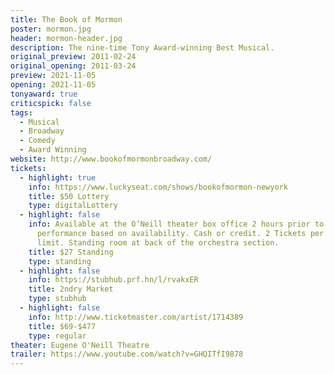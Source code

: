 ```yaml
---
title: The Book of Mormon
poster: mormon.jpg
header: mormon-header.jpg
description: The nine-time Tony Award-winning Best Musical.
original_preview: 2011-02-24
original_opening: 2011-03-24
preview: 2021-11-05
opening: 2021-11-05
tonyaward: true
criticspick: false
tags: 
  - Musical
  - Broadway
  - Comedy
  - Award Winning
website: http://www.bookofmormonbroadway.com/
tickets:
  - highlight: true
    info: https://www.luckyseat.com/shows/bookofmormon-newyork
    title: $50 Lottery
    type: digitalLottery
  - highlight: false
    info: Available at the O’Neill theater box office 2 hours prior to the
      performance based on availability. Cash or credit. 2 Tickets per person
      limit. Standing room at back of the orchestra section.
    title: $27 Standing
    type: standing
  - highlight: false
    info: https://stubhub.prf.hn/l/rvakxER
    title: 2ndry Market
    type: stubhub
  - highlight: false
    info: http://www.ticketmaster.com/artist/1714389
    title: $69-$477
    type: regular
theater: Eugene O'Neill Theatre
trailer: https://www.youtube.com/watch?v=GHQITfI9878
---
```

